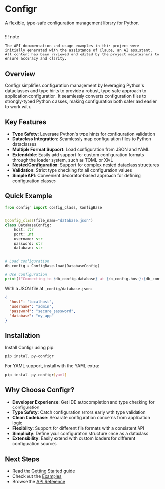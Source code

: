 # Configr

A flexible, type-safe configuration management library for Python.

##  

!!! note

    The API documentation and usage examples in this project were initially generated with the assistance of Claude, an AI assistant. All content has been reviewed and edited by the project maintainers to ensure accuracy and clarity.

## Overview

Configr simplifies configuration management by leveraging Python's dataclasses and type hints to provide a robust,
type-safe approach to application configuration.
It seamlessly converts configuration files to strongly-typed Python classes, making configuration both safer and easier
to work with.

## Key Features

- **Type Safety**: Leverage Python's type hints for configuration validation
- **Dataclass Integration**: Seamlessly map configuration files to Python dataclasses
- **Multiple Format Support**: Load configuration from JSON and YAML
- **Extendable**: Easily add support for custom configuration formats through the loader system, such as TOML or XML
- **Nested Configuration**: Support for complex nested dataclass structures
- **Validation**: Strict type checking for all configuration values
- **Simple API**: Convenient decorator-based approach for defining configuration classes

## Quick Example

```python
from configr import config_class, ConfigBase


@config_class(file_name="database.json")
class DatabaseConfig:
    host: str
    port: int
    username: str
    password: str
    database: str


# Load configuration
db_config = ConfigBase.load(DatabaseConfig)

# Use configuration
print(f"Connecting to {db_config.database} at {db_config.host}:{db_config.port}")
```

With a JSON file at `_config/database.json`:

```json
{
  "host": "localhost",
  "username": "admin",
  "password": "secure_password",
  "database": "my_app"
}
```

## Installation

Install Configr using pip:

```bash
pip install py-configr
```

For YAML support, install with the YAML extra:

```bash
pip install py-configr[yaml]
```

## Why Choose Configr?

- **Developer Experience**: Get IDE autocompletion and type checking for configuration
- **Type Safety**: Catch configuration errors early with type validation
- **Clean Codebase**: Separate configuration concerns from application logic
- **Flexibility**: Support for different file formats with a consistent API
- **Simplicity**: Define your configuration structure once as a dataclass
- **Extensibility**: Easily extend with custom loaders for different configuration sources

## Next Steps

- Read the [Getting Started](getting-started.md) guide
- Check out the [Examples](examples.md)
- Browse the [API Reference](api/config-base.md)